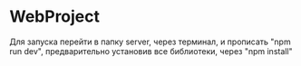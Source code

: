 # WebProject
Для запуска перейти в папку server, через терминал, и прописать "npm run dev", предварительно установив все библиотеки, через "npm install"
